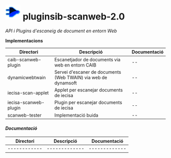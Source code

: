 # ![Logo](https://github.com/GovernIB/maven/raw/binaris/pluginsib/projectinfo_Attachments/icon.jpg) pluginsib-scanweb-2.0
*API i Plugins d'escaneig de document en entorn Web*

**Implementacions**

Directori | Descripció | Documentació
------------ | ------------- | -------------
caib-scanweb-plugin | Escanetjador de documents via web en entorn CAIB | --
dynamicwebtwain | Servei d'escaner de documents (Web TWAIN) via web de dynamsoft | --
iecisa-scan-applet | Applet per escanejar documents de iecisa| --
iecisa-scanweb-plugin | Plugin per escanejar documents de iecisa | --
scanweb-tester | Implementació buida | --

#### ***Documentació***

Directori | Descripció | Documentació
------------ | ------------- | -------------
------------ | ------------- | -------------
